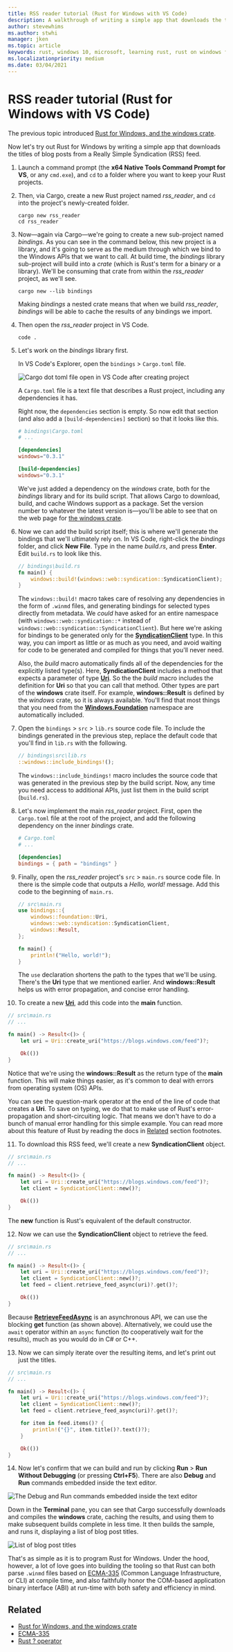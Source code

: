 ```yaml
---
title: RSS reader tutorial (Rust for Windows with VS Code)
description: A walkthrough of writing a simple app that downloads the titles of blog posts from an RSS feed.
author: stevewhims
ms.author: stwhi 
manager: jken
ms.topic: article
keywords: rust, windows 10, microsoft, learning rust, rust on windows for beginners, rust with vs code, rust for windows
ms.localizationpriority: medium
ms.date: 03/04/2021
---
```


# RSS reader tutorial (Rust for Windows with VS Code)

The previous topic introduced [Rust for Windows, and the windows crate](rust-for-windows.md).

Now let's try out Rust for Windows by writing a simple app that downloads the titles of blog posts from a Really Simple Syndication (RSS) feed.

1. Launch a command prompt (the **x64 Native Tools Command Prompt for VS**, or any `cmd.exe`), and `cd` to a folder where you want to keep your Rust projects.

2. Then, via Cargo, create a new Rust project named *rss_reader*, and `cd` into the project's newly-created folder.

   ```console
   cargo new rss_reader
   cd rss_reader
   ```

3. Now&mdash;again via Cargo&mdash;we're going to create a new sub-project named *bindings*. As you can see in the command below, this new project is a library, and it's going to serve as the medium through which we bind to the Windows APIs that we want to call. At build time, the *bindings* library sub-project will build into a *crate* (which is Rust's term for a binary or a library). We'll be consuming that crate from within the *rss_reader* project, as we'll see.

   ```console
   cargo new --lib bindings
   ```

   Making *bindings* a nested crate means that when we build *rss_reader*, *bindings* will be able to cache the results of any bindings we import.

4. Then open the *rss_reader* project in VS Code.

   ```console
   code .
   ```

5. Let's work on the *bindings* library first.

   In VS Code's Explorer, open the `bindings` > `Cargo.toml` file.

   ![Cargo dot toml file open in VS Code after creating project](../../images/rust-rss-reader-1.png)

   A `Cargo.toml` file is a text file that describes a Rust project, including any dependencies it has.

   Right now, the `dependencies` section is empty. So now edit that section (and also add a `[build-dependencies]` section) so that it looks like this.

   ```toml
   # bindings\Cargo.toml
   # ...

   [dependencies]
   windows="0.3.1"

   [build-dependencies]
   windows="0.3.1"
   ```

   We've just added a dependency on the *windows* crate, both for the *bindings* library and for its build script. That allows Cargo to download, build, and cache Windows support as a package. Set the version number to whatever the latest version is&mdash;you'll be able to see that on the web page for [the windows crate](https://crates.io/crates/windows).

6. Now we can add the build script itself; this is where we'll generate the bindings that we'll ultimately rely on. In VS Code, right-click the *bindings* folder, and click **New File**. Type in the name *build.rs*, and press **Enter**. Edit `build.rs` to look like this.

   ```rust
   // bindings\build.rs
   fn main() { 
       windows::build!(windows::web::syndication::SyndicationClient);
   }
   ```

   The `windows::build!` macro takes care of resolving any dependencies in the form of `.winmd` files, and generating bindings for selected types directly from metadata. We *could* have asked for an entire namespace (with `windows::web::syndication::*` instead of `windows::web::syndication::SyndicationClient`). But here we're asking for bindings to be generated only for the [**SyndicationClient**](/uwp/api/windows.web.syndication.syndicationclient) type. In this way, you can import as little or as much as you need, and avoid waiting for code to be generated and compiled for things that you'll never need.
   
   Also, the *build* macro automatically finds all of the dependencies for the explicitly listed type(s). Here, **SyndicationClient** includes a method that expects a parameter of type [**Uri**](/uwp/api/windows.foundation.uri). So the the *build* macro includes the definition for **Uri** so that you can call that method. Other types are part of the **windows** crate itself. For example, **windows::Result** is defined by the *windows* crate, so it is always available. You'll find that most things that you need from the [**Windows.Foundation**](/uwp/api/windows.foundation) namespace are automatically included.

7. Open the `bindings` > `src` > `lib.rs` source code file. To include the bindings generated in the previous step, replace the default code that you'll find in `lib.rs` with the following.

   ```rust
   // bindings\src\lib.rs
   ::windows::include_bindings!();
   ```

   The `windows::include_bindings!` macro includes the source code that was generated in the previous step by the build script. Now, any time you need access to additional APIs, just list them in the build script (`build.rs`).

8. Let's now implement the main *rss_reader* project. First, open the `Cargo.toml` file at the root of the project, and add the following dependency on the inner *bindings* crate.

   ```toml
   # Cargo.toml
   # ...

   [dependencies] 
   bindings = { path = "bindings" }
   ```

9. Finally, open the *rss_reader* project's `src` > `main.rs` source code file. In there is the simple code that outputs a *Hello, world!* message. Add this code to the beginning of `main.rs`.

   ```rust
   // src\main.rs
   use bindings::{ 
       windows::foundation::Uri,
       windows::web::syndication::SyndicationClient,
       windows::Result,
   };

   fn main() {
       println!("Hello, world!");
   }
   ```

   The `use` declaration shortens the path to the types that we'll be using. There's the **Uri** type that we mentioned earlier. And **windows::Result** helps us with error propagation, and concise error handling.

10. To create a new [**Uri**](/uwp/api/windows.foundation.uri), add this code into the **main** function.

   ```rust
   // src\main.rs
   // ...

   fn main() -> Result<()> {
       let uri = Uri::create_uri("https://blogs.windows.com/feed")?;

       Ok(())
   }
   ```

   Notice that we're using the **windows::Result** as the return type of the **main** function. This will make things easier, as it's common to deal with errors from operating system (OS) APIs.

   You can see the question-mark operator at the end of the line of code that creates a **Uri**. To save on typing, we do that to make use of Rust's error-propagation and short-circuiting logic. That means we don't have to do a bunch of manual error handling for this simple example. You can read more about this feature of Rust by reading the docs in [Related](#Related) section footnotes.

11. To download this RSS feed, we'll create a new **SyndicationClient** object.

   ```rust
   // src\main.rs
   // ...

   fn main() -> Result<()> {
       let uri = Uri::create_uri("https://blogs.windows.com/feed")?;
       let client = SyndicationClient::new()?;

       Ok(())
   }
   ```

   The **new** function is Rust's equivalent of the default constructor.

12. Now we can use the **SyndicationClient** object to retrieve the feed.

   ```rust
   // src\main.rs
   // ...

   fn main() -> Result<()> {
       let uri = Uri::create_uri("https://blogs.windows.com/feed")?;
       let client = SyndicationClient::new()?;
       let feed = client.retrieve_feed_async(uri)?.get()?;

       Ok(())
   }
   ```

Because [**RetrieveFeedAsync**](/uwp/api/windows.web.syndication.syndicationclient.retrievefeedasync) is an asynchronous API, we can use the blocking **get** function (as shown above). Alternatively, we could use the `await` operator within an `async` function (to cooperatively wait for the results), much as you would do in C# or C++.

13. Now we can simply iterate over the resulting items, and let's print out just the titles.

   ```rust
   // src\main.rs
   // ...

   fn main() -> Result<()> {
       let uri = Uri::create_uri("https://blogs.windows.com/feed")?;
       let client = SyndicationClient::new()?;
       let feed = client.retrieve_feed_async(uri)?.get()?;

       for item in feed.items()? {
           println!("{}", item.title()?.text()?);
       }

       Ok(())
   }
   ```

14. Now let's confirm that we can build and run by clicking **Run** > **Run Without Debugging** (or pressing **Ctrl+F5**). There are also **Debug** and **Run** commands embedded inside the text editor.

   ![The Debug and Run commands embedded inside the text editor](../../images/rust-rss-reader-2.png)

   Down in the **Terminal** pane, you can see that Cargo successfully downloads and compiles the **windows** crate, caching the results, and using them to make subsequent builds complete in less time. It then builds the sample, and runs it, displaying a list of blog post titles.

   ![List of blog post titles](../../images/rust-rss-reader-3.png)

That's as simple as it is to program Rust for Windows. Under the hood, however, a lot of love goes into building the tooling so that Rust can both parse `.winmd` files based on [ECMA-335](https://www.ecma-international.org/publications-and-standards/standards/ecma-335/) (Common Language Infrastructure, or CLI) at compile time, and also faithfully honor the COM-based application binary interface (ABI) at run-time with both safety and efficiency in mind.

## Related

* [Rust for Windows, and the windows crate](rust-for-windows.md)
* [ECMA-335](https://www.ecma-international.org/publications-and-standards/standards/ecma-335/)
* [Rust ? operator](https://doc.rust-lang.org/edition-guide/rust-2018/error-handling-and-panics/the-question-mark-operator-for-easier-error-handling.html)
